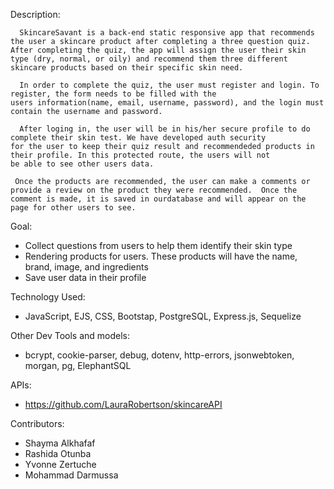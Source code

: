 
Description:

      SkincareSavant is a back-end static responsive app that recommends the user a skincare product after completing a three question quiz. After completing the quiz, the app will assign the user their skin type (dry, normal, or oily) and recommend them three different skincare products based on their specific skin need. 

      In order to complete the quiz, the user must register and login. To register, the form needs to be filled with the 
	users information(name, email, username, password), and the login must contain the username and password.

      After loging in, the user will be in his/her secure profile to do complete their skin test. We have developed auth security 
	for the user to keep their quiz result and recommendeded products in their profile. In this protected route, the users will not
	be able to see other users data.

     Once the products are recommended, the user can make a comments or provide a review on the product they were recommended.  Once the comment is made, it is saved in ourdatabase and will appear on the page for other users to see. 



Goal:

- Collect questions from users to help them identify their skin type
- Rendering  products for users. These products will have the name, brand, image, and ingredients
- Save user data in their profile


Technology Used:

- JavaScript, EJS, CSS, Bootstap, PostgreSQL, Express.js, Sequelize


Other Dev Tools and models:
- bcrypt, cookie-parser, debug, dotenv, http-errors, jsonwebtoken, morgan, pg, ElephantSQL


APIs:

- https://github.com/LauraRobertson/skincareAPI 



Contributors:

- Shayma Alkhafaf
- Rashida Otunba
- Yvonne Zertuche
- Mohammad Darmussa










      

 





